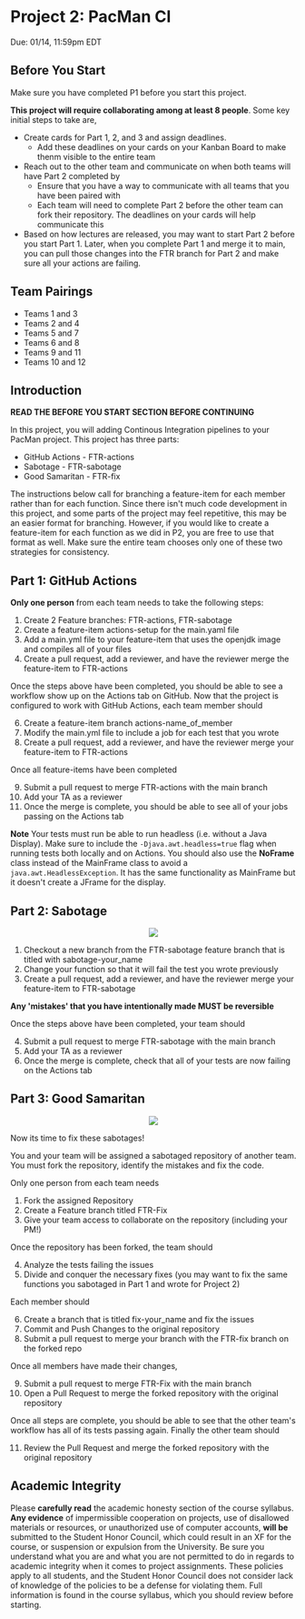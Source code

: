 # Project 2: PacMan CI

Due: 01/14, 11:59pm EDT 

## Before You Start

Make sure you have completed P1 before you start this project.

**This project will require collaborating among at least 8 people**. Some key initial steps to take are,

- Create cards for Part 1, 2, and 3 and assign deadlines. 
  - Add these deadlines on your cards on your Kanban Board to make thenm visible to the entire team 
- Reach out to the other team and communicate on when both teams will have Part 2 completed by
  - Ensure that you have a way to communicate with all teams that you have been paired with 
  - Each team will need to complete Part 2 before the other team can fork their repository. The deadlines on your cards will help communicate this
- Based on how lectures are released, you may want to start Part 2 before you start Part 1. Later, when you complete Part 1 and merge it to main, you can pull those changes into the FTR branch for Part 2 and make sure all your actions are failing.
 
## Team Pairings

- Teams 1 and 3
- Teams 2 and 4
- Teams 5 and 7
- Teams 6 and 8
- Teams 9 and 11
- Teams 10 and 12

## Introduction

**READ THE BEFORE YOU START SECTION BEFORE CONTINUING** 

In this project, you will adding Continous Integration pipelines to your PacMan project. This project has three parts:

- GitHub Actions - FTR-actions
- Sabotage - FTR-sabotage
- Good Samaritan - FTR-fix

The instructions below call for branching a feature-item for each member rather than for each function. Since there isn't much code development in this project, and some parts of the project may feel repetitive, this may be an easier format for branching. However, if you would like to create a feature-item for each function as we did in P2, you are free to use that format as well. Make sure the entire team chooses only one of these two strategies for consistency.


## Part 1: GitHub Actions

**Only one person** from each team needs to take the following steps:

1. Create 2 Feature branches: FTR-actions, FTR-sabotage 
2. Create a feature-item actions-setup for the main.yaml file 
3. Add a main.yml file to your feature-item that uses the openjdk image and compiles all of your files
4. Create a pull request, add a reviewer, and have the reviewer merge the feature-item to FTR-actions

Once the steps above have been completed, you should be able to see a workflow show up on the Actions tab on GitHub. Now that the project is configured to work with GitHub Actions, each team member should

6. Create a feature-item branch actions-name_of_member
7. Modify the main.yml file to include a job for each test that you wrote
8. Create a pull request, add a reviewer, and have the reviewer merge your feature-item to FTR-actions

Once all feature-items have been completed

9. Submit a pull request to merge FTR-actions with the main branch
10. Add your TA as a reviewer
11. Once the merge is complete, you should be able to see all of your jobs passing on the Actions tab

**Note** Your tests must run be able to run headless (i.e. without a Java Display). Make sure to include the ```-Djava.awt.headless=true``` flag when running tests both locally and on Actions. You should also use the **NoFrame** class instead of the MainFrame class to avoid a ```java.awt.HeadlessException```. It has the same functionality as MainFrame but it doesn't create a JFrame for the display.

## Part 2: Sabotage

<p align="center">
<img src="https://i.redd.it/n0cz029px3q51.jpg"/>
</p>

1. Checkout a new branch from the FTR-sabotage feature branch that is titled with sabotage-your_name
2. Change your function so that it will fail the test you wrote previously
3. Create a pull request, add a reviewer, and have the reviewer merge your feature-item to FTR-sabotage
 
**Any 'mistakes' that you have intentionally made MUST be reversible**

Once the steps above have been completed, your team should

4. Submit a pull request to merge FTR-sabotage with the main branch
5. Add your TA as a reviewer
6. Once the merge is complete, check that all of your tests are now failing on the Actions tab

## Part 3: Good Samaritan

<p align="center">
<img src="https://wallpapercave.com/wp/wp7559354.png"/>
</p>

Now its time to fix these sabotages!

You and your team will be assigned a sabotaged repository of another team. You must fork the repository, identify the mistakes and fix the code.

Only one person from each team needs

1. Fork the assigned Repository
2. Create a Feature branch titled FTR-Fix
3. Give your team access to collaborate on the repository (including your PM!)

Once the repository has been forked, the team should

4. Analyze the tests failing the issues 
5. Divide and conquer the necessary fixes (you may want to fix the same functions you sabotaged in Part 1 and wrote for Project 2)

Each member should

6. Create a branch that is titled fix-your_name and fix the issues
7. Commit and Push Changes to the original repository
8. Submit a pull request to merge your branch with the FTR-fix branch on the forked repo

Once all members have made their changes,

9. Submit a pull request to merge FTR-Fix with the main branch
10. Open a Pull Request to merge the forked repository with the original repository

Once all steps are complete, you should be able to see that the other team's workflow has all of its tests passing again. Finally the other team should

11. Review the Pull Request and merge the forked repository with the original repository

## Academic Integrity

Please **carefully read** the academic honesty section of the course syllabus. **Any evidence** of impermissible cooperation on projects, use of disallowed materials or resources, or unauthorized use of computer accounts, **will be** submitted to the Student Honor Council, which could result in an XF for the course, or suspension or expulsion from the University. Be sure you understand what you are and what you are not permitted to do in regards to academic integrity when it comes to project assignments. These policies apply to all students, and the Student Honor Council does not consider lack of knowledge of the policies to be a defense for violating them. Full information is found in the course syllabus, which you should review before starting.

